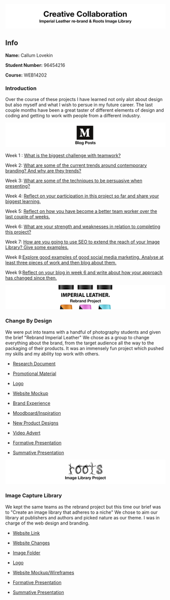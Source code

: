 ![title](https://raw.githubusercontent.com/CallumLovekin28/CreativeCollaboration/master/Images/title.png)
## Info

**Name:** Callum Lovekin

**Student Number:** 96454216

**Course:** WEB14202

### Introduction

Over the course of these projects I have learned not only alot about design but also myself and what I wish to persue in my future career. The last couple months have been a great taster of different elements of design and coding and getting to work with people from a different industry.

![blogs](https://raw.githubusercontent.com/CallumLovekin28/CreativeCollaboration/master/Images/blogposts.png)

Week 1 : [What is the biggest challenge with teamwork?](https://medium.com/@c.lovekin/what-is-the-biggest-challenge-with-teamwork-e14f7c4a564e) 

Week 2: [What are some of the current trends around contemporary branding? And why are they trends?](https://medium.com/@c.lovekin/what-are-some-of-the-current-trends-around-contemporary-branding-80b9b783e6d4) 

Week 3: [What are some of the techniques to be persuasive when presenting?](https://medium.com/@c.lovekin/what-are-some-of-the-techniques-to-be-persuasive-when-presenting-6a4a55c6e036) 

Week 4: [Reflect on your participation in this project so far and share your biggest learning.](https://medium.com/@c.lovekin/reflection-on-my-participation-in-this-project-so-far-75027c03b39e) 

Week 5: [Reflect on how you have become a better team worker over the last couple of weeks.](https://medium.com/@c.lovekin/how-have-i-become-a-better-team-worker-over-the-last-month-3e5ad68d4471)

Week 6: [What are your strength and weaknesses in relation to completing this project?](https://medium.com/@c.lovekin/what-are-my-strength-and-weaknesses-in-relation-to-completing-this-project-722fb28d17a3) 

Week 7: [How are you going to use SEO to extend the reach of your Image Library? Give some examples.](https://medium.com/@c.lovekin/how-am-i-going-to-use-seo-to-extend-the-reach-of-my-image-library-8cbe1c91d3cc)

Week 8:[Explore good examples of good social media marketing. Analyse at least three pieces of work and then blog about them.](https://medium.com/@c.lovekin/explore-good-examples-of-good-social-media-marketing-769a6f4d24df)

Week 9:[Reflect on your blog in week 6 and write about how your approach has changed since then.](https://medium.com/@c.lovekin/reflect-on-your-blog-in-week-6-and-write-about-how-your-approach-has-changed-since-then-dee76ef6058)


![rebrand](https://raw.githubusercontent.com/CallumLovekin28/CreativeCollaboration/master/Images/IMPERIALLEATHER.png)
### Change By Design

We were put into teams with a handful of photography students and given the brief "Rebrand Imperial Leather" We chose as a group to change everything about the brand, from the target audience all the way to the packaging of their products. It was an immensely fun project which pushed my skills and my ability top work with others.

- [Research Document](https://docs.google.com/document/d/18icSV0MAQReueG1aiROxFjvCVc4Ajwhl8vf9jzG5ORc/edit?usp=sharing)

- [Promotional Material](https://drive.google.com/drive/folders/0Bxz8JLU6zi9EZFJxX3lCUmxBaDQ?usp=sharing)

- [Logo](https://drive.google.com/drive/folders/0Bxz8JLU6zi9EZ1dCazhkX2RwUDg?usp=sharing)

- [Website Mockup](https://drive.google.com/drive/folders/0ByehoklZW7oSTUpKSGRKc2pzT00?usp=sharing)

- [Brand Experience](https://drive.google.com/drive/folders/0Bxz8JLU6zi9ELUFoVUJzVmppUm8?usp=sharing)

- [Moodboard/Inspiration](https://drive.google.com/drive/folders/0Bxz8JLU6zi9EQVFRUGxoOEIzUUE?usp=sharing)

- [New Product Designs](https://drive.google.com/drive/folders/0Bxz8JLU6zi9EQW44NF9jMW9hR00?usp=sharing)

- [Video Advert](https://drive.google.com/file/d/0Bxz8JLU6zi9EOEI4OWM0bkkxeGs/view?usp=sharing)

- [Formative Presentation](https://drive.google.com/file/d/1yGtqgxu4G52vSk4TqVwpKVaM_vmAcF2u/view?usp=sharing)

- [Summative Presentation](https://drive.google.com/file/d/1zwJXXhW1BErJ8dBS5JArPcwJkt1xTor9/view?usp=sharing)


![roots](https://raw.githubusercontent.com/CallumLovekin28/CreativeCollaboration/master/Images/roots.png)
### Image Capture Library

We kept the same teams as the rebrand project but this time our brief was to "Create an image library that adheres to a niche" We chose to aim our library at publishers and authors and picked nature as our theme. I was in charge of the web design and branding.

- [Website Link](http://roots.raveweb.net/)

- [Website Changes](https://github.com/CallumLovekin28/CreativeCollaboration/blob/master/Changes.md)

- [Image Folder](https://drive.google.com/drive/folders/0Bxz8JLU6zi9EQmlHM2ZIbmlENjA?usp=sharing)

- [Logo](https://drive.google.com/drive/folders/1q5s7AWWxui0Q2vkPKckU5Xz1cEPASgNM?usp=sharing)

- [Website Mockup/Wireframes](https://drive.google.com/drive/folders/18N-438J8mWU9H3IyQ07dTA9ryawExTiW?usp=sharing)

- [Formative Presentation](https://drive.google.com/file/d/1Cys9EHuMUlNbgb3v2M319PpAKaN8OFlJ/view?usp=sharing)

- [Summative Presentation]()


